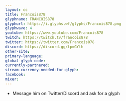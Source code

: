 ```yaml
---
layout: cc
title: Francois878
glyphname: FRANCOIS878
glyphurl: https://i.glyphs.wf/glyphs/Francois878.png
glyphwave: 4
youtube: https://www.youtube.com/Francois878
twitch: https://twitch.tv/francois878
twitter: https://twitter.com/Francois878
discord: https://discord.gg/tpmGYth
other-site: 
primary-language: 
global-glyph-code: 
currently-partnered: 
stream-currency-needed-for-glyph: 
facebook: 
mixer: 
---
```

* Message him on Twitter/Discord and ask for a glyph
